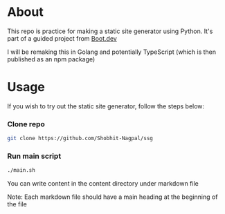 # About

This repo is practice for making a static site generator using Python. It's part of a guided project from [Boot.dev](https://boot.dev/)

I will be remaking this in Golang and potentially TypeScript (which is then published as an npm package)

# Usage

If you wish to try out the static site generator, follow the steps below:

### Clone repo
```bash
git clone https://github.com/Shobhit-Nagpal/ssg
```

### Run main script
```bash
./main.sh
```

You can write content in the content directory under markdown file

Note: Each markdown file should have a main heading at the beginning of the file
